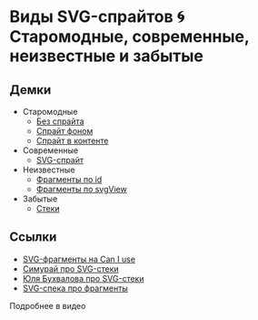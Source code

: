 # Виды SVG-спрайтов 🌀 Cтаромодные, современные, неизвестные и забытые

## Демки

- Старомодные
    - [Без спрайта](position/none.html)
    - [Спрайт фоном](position/background.html)
    - [Спрайт в контенте](position/image.html)
- Современные
    - [SVG-спрайт](sprite/index.html)
- Неизвестные
    - [Фрагменты по id](view/id.html)
    - [Фрагменты по svgView](view/view.html)
- Забытые
    - [Стеки](stack/index.html)

## Ссылки

- [SVG-фрагменты на Can I use](https://caniuse.com/svg-fragment)
- [Симурай про SVG-стеки](https://simurai.com/blog/2012/04/02/svg-stacks)
- [Юля Бухвалова про SVG-стеки](http://css.yoksel.ru/svg-stacks/)
- [SVG-спека про фрагменты](https://www.w3.org/TR/SVG/linking.html#SVGFragmentIdentifiers)

Подробнее в видео
